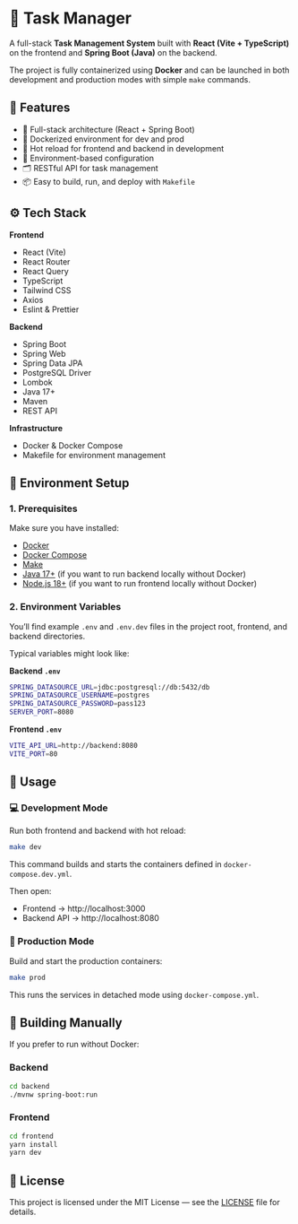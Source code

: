# 🧭 Task Manager

A full-stack **Task Management System** built with **React (Vite + TypeScript)** on the frontend and **Spring Boot (Java)** on the backend.

The project is fully containerized using **Docker** and can be launched in both development and production modes with simple `make` commands.

## 🚀 Features

- 🧩 Full-stack architecture (React + Spring Boot)
- 🐳 Dockerized environment for dev and prod
- 🌱 Hot reload for frontend and backend in development
- 🔐 Environment-based configuration
- 🗂️ RESTful API for task management
- 📦 Easy to build, run, and deploy with `Makefile`

## ⚙️ Tech Stack

**Frontend**

- React (Vite)
- React Router
- React Query
- TypeScript
- Tailwind CSS
- Axios
- Eslint & Prettier

**Backend**

- Spring Boot
- Spring Web
- Spring Data JPA
- PostgreSQL Driver
- Lombok
- Java 17+
- Maven
- REST API

**Infrastructure**

- Docker & Docker Compose
- Makefile for environment management

## 🔧 Environment Setup

### 1. Prerequisites

Make sure you have installed:

- [Docker](https://docs.docker.com/get-started/get-docker/)
- [Docker Compose](https://docs.docker.com/compose/)
- [Make](https://www.gnu.org/software/make/)
- [Java 17+](https://adoptium.net/) (if you want to run backend locally without Docker)
- [Node.js 18+](https://nodejs.org/) (if you want to run frontend locally without Docker)

### 2. Environment Variables

You’ll find example `.env` and `.env.dev` files in the project root, frontend, and backend directories.

Typical variables might look like:

**Backend `.env`**

```bash
SPRING_DATASOURCE_URL=jdbc:postgresql://db:5432/db
SPRING_DATASOURCE_USERNAME=postgres
SPRING_DATASOURCE_PASSWORD=pass123
SERVER_PORT=8080
```

**Frontend `.env`**

```bash
VITE_API_URL=http://backend:8080
VITE_PORT=80
```

## 🧰 Usage

### 💻 Development Mode

Run both frontend and backend with hot reload:

```bash
make dev
```

This command builds and starts the containers defined in `docker-compose.dev.yml`.

Then open:

- Frontend → http://localhost:3000
- Backend API → http://localhost:8080

### 🚀 Production Mode

Build and start the production containers:

```bash
make prod
```

This runs the services in detached mode using `docker-compose.yml`.

## 🧱 Building Manually

If you prefer to run without Docker:

### Backend

```bash
cd backend
./mvnw spring-boot:run
```

### Frontend

```bash
cd frontend
yarn install
yarn dev
```

## 📄 License

This project is licensed under the MIT License — see the [LICENSE](./LICENSE) file for details.
